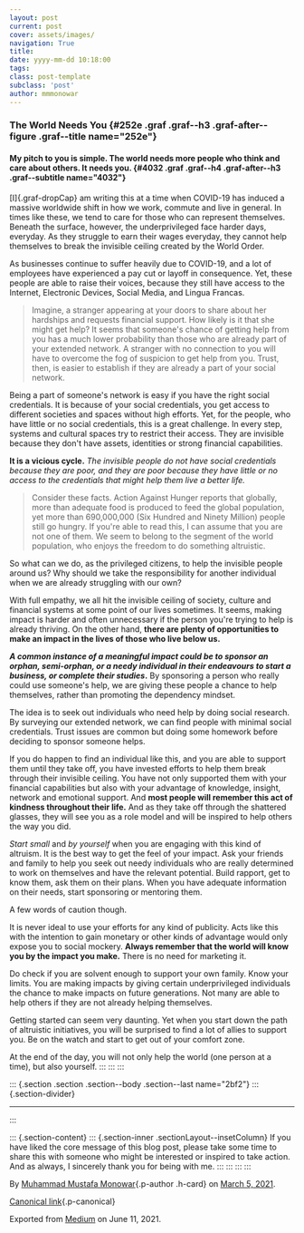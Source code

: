 ```yaml
---
layout: post
current: post
cover: assets/images/
navigation: True
title: 
date: yyyy-mm-dd 10:18:00
tags: 
class: post-template
subclass: 'post'
author: mmmonowar
---
```


### The World Needs You {#252e .graf .graf--h3 .graf-after--figure .graf--title name="252e"}

#### My pitch to you is simple. The world needs more people who think and care about others. It needs you. {#4032 .graf .graf--h4 .graf-after--h3 .graf--subtitle name="4032"}

[I]{.graf-dropCap} am writing this at a time when COVID-19 has induced a
massive worldwide shift in how we work, commute and live in general. In
times like these, we tend to care for those who can represent
themselves. Beneath the surface, however, the underprivileged face
harder days, everyday. As they struggle to earn their wages everyday,
they cannot help themselves to break the invisible ceiling created by
the World Order.

As businesses continue to suffer heavily due to COVID-19, and a lot of
employees have experienced a pay cut or layoff in consequence. Yet,
these people are able to raise their voices, because they still have
access to the Internet, Electronic Devices, Social Media, and Lingua
Francas.

> Imagine, a stranger appearing at your doors to share about her
> hardships and requests financial support. How likely is it that she
> might get help? It seems that someone's chance of getting help from
> you has a much lower probability than those who are already part of
> your extended network. A stranger with no connection to you will have
> to overcome the fog of suspicion to get help from you. Trust, then, is
> easier to establish if they are already a part of your social network.

Being a part of someone's network is easy if you have the right social
credentials. It is because of your social credentials, you get access to
different societies and spaces without high efforts. Yet, for the
people, who have little or no social credentials, this is a great
challenge. In every step, systems and cultural spaces try to restrict
their access. They are invisible because they don't have assets,
identities or strong financial capabilities.

**It is a vicious cycle.** *The invisible people do not have social
credentials because they are poor, and they are poor because they have
little or no access to the credentials that might help them live a
better life.*

> Consider these facts. Action Against Hunger reports that globally,
> more than adequate food is produced to feed the global population, yet
> more than 690,000,000 (Six Hundred and Ninety Million) people still go
> hungry. If you're able to read this, I can assume that you are not one
> of them. We seem to belong to the segment of the world population, who
> enjoys the freedom to do something altruistic.

So what can we do, as the privileged citizens, to help the invisible
people around us? Why should we take the responsibility for another
individual when we are already struggling with our own?

With full empathy, we all hit the invisible ceiling of society, culture
and financial systems at some point of our lives sometimes. It seems,
making impact is harder and often unnecessary if the person you're
trying to help is already thriving. On the other hand, **there are
plenty of opportunities to make an impact in the lives of those who live
below us.**

***A common instance of a meaningful impact could be to sponsor an
orphan, semi-orphan, or a needy individual in their endeavours to start
a business, or complete their studies*.** By sponsoring a person who
really could use someone's help, we are giving these people a chance to
help themselves, rather than promoting the dependency mindset.

The idea is to seek out individuals who need help by doing social
research. By surveying our extended network, we can find people with
minimal social credentials. Trust issues are common but doing some
homework before deciding to sponsor someone helps.

If you do happen to find an individual like this, and you are able to
support them until they take off, you have invested efforts to help them
break through their invisible ceiling. You have not only supported them
with your financial capabilities but also with your advantage of
knowledge, insight, network and emotional support. And **most people
will remember this act of kindness throughout their life.** And as they
take off through the shattered glasses, they will see you as a role
model and will be inspired to help others the way you did.

*Start small* and *by yourself* when you are engaging with this kind of
altruism. It is the best way to get the feel of your impact. Ask your
friends and family to help you seek out needy individuals who are really
determined to work on themselves and have the relevant potential. Build
rapport, get to know them, ask them on their plans. When you have
adequate information on their needs, start sponsoring or mentoring them.

A few words of caution though.

It is never ideal to use your efforts for any kind of publicity. Acts
like this with the intention to gain monetary or other kinds of
advantage would only expose you to social mockery. **Always remember
that the world will know you by the impact you make.** There is no need
for marketing it.

Do check if you are solvent enough to support your own family. Know your
limits. You are making impacts by giving certain underprivileged
individuals the chance to make impacts on future generations. Not many
are able to help others if they are not already helping themselves.

Getting started can seem very daunting. Yet when you start down the path
of altruistic initiatives, you will be surprised to find a lot of allies
to support you. Be on the watch and start to get out of your comfort
zone.

At the end of the day, you will not only help the world (one person at a
time), but also yourself.
:::
:::
:::

::: {.section .section .section--body .section--last name="2bf2"}
::: {.section-divider}

------------------------------------------------------------------------
:::

::: {.section-content}
::: {.section-inner .sectionLayout--insetColumn}
If you have liked the core message of this blog post, please take some
time to share this with someone who might be interested or inspired to
take action. And as always, I sincerely thank you for being with me.
:::
:::
:::
:::

By [Muhammad Mustafa Monowar](https://medium.com/@mmmonowar){.p-author
.h-card} on [March 5, 2021](https://medium.com/p/ee03d90dcaf0).

[Canonical
link](https://medium.com/@mmmonowar/the-world-needs-you-ee03d90dcaf0){.p-canonical}

Exported from [Medium](https://medium.com) on June 11, 2021.
